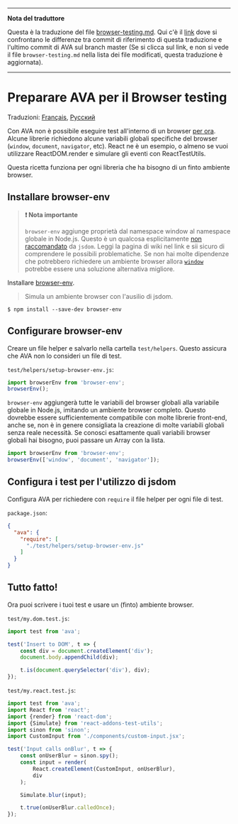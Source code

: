 ___
**Nota del traduttore**

Questa è la traduzione del file [browser-testing.md](https://github.com/avajs/ava/blob/master/docs/recipes/browser-testing.md). Qui c'è il [link](https://github.com/avajs/ava/compare/c09462c3e515c41da8177a3d9ba5fb0f19759653...master#diff-0730bb7c2e8f9ea2438b52e419dd86c9) dove si confrontano le differenze tra commit di riferimento di questa traduzione e l'ultimo commit di AVA sul branch master (Se si clicca sul link, e non si vede il file `browser-testing.md` nella lista dei file modificati, questa traduzione è aggiornata).
___
# Preparare AVA per il Browser testing

Traduzioni: [Français](https://github.com/avajs/ava-docs/blob/master/fr_FR/docs/recipes/browser-testing.md), [Русский](https://github.com/avajs/ava-docs/blob/master/ru_RU/docs/recipes/browser-testing.md)

Con AVA non è possibile eseguire test all'interno di un browser [per ora](https://github.com/avajs/ava/issues/24). Alcune librerie richiedono alcune variabili globali specifiche del browser (`window`, `document`, `navigator`, etc).
React ne è un esempio, o almeno se vuoi utilizzare ReactDOM.render e simulare gli eventi con ReactTestUtils.

Questa ricetta funziona per ogni libreria che ha bisogno di un finto ambiente browser.

## Installare browser-env

> **️❗️ Nota importante**
>
>`browser-env` aggiunge proprietà dal namespace window al namespace globale in Node.js. Questo è un qualcosa esplicitamente [non raccomandato](https://github.com/tmpvar/jsdom/wiki/Don't-stuff-jsdom-globals-onto-the-Node-global) da `jsdom`. Leggi la pagina di wiki nel link e sii sicuro di comprendere le possibili problematiche. Se non hai molte dipendenze che potrebbero richiedere un ambiente browser allora [`window`](https://github.com/lukechilds/window#universal-testing-pattern) potrebbe essere una soluzione alternativa migliore.

Installare [browser-env](https://github.com/lukechilds/browser-env).

> Simula un ambiente browser con l'ausilio di jsdom.

```
$ npm install --save-dev browser-env
```

## Configurare browser-env

Creare un file helper e salvarlo nella cartella `test/helpers`. Questo assicura che AVA non lo consideri un file di test.

`test/helpers/setup-browser-env.js`:

```js
import browserEnv from 'browser-env';
browserEnv();
```

`browser-env` aggiungerà tutte le variabili del browser globali alla variabile globale in Node.js, imitando un ambiente browser completo. Questo dovrebbe essere sufficientemente compatibile con molte librerie front-end, anche se, non è in genere consigliata la creazione di molte variabili globali senza reale necessità. Se conosci esattamente quali variabili browser globali hai bisogno, puoi passare un Array con la lista.

```js
import browserEnv from 'browser-env';
browserEnv(['window', 'document', 'navigator']);
```

## Configura i test per l'utilizzo di jsdom

Configura AVA per richiedere con `require` il file helper per ogni file di test.

`package.json`:

```json
{
  "ava": {
    "require": [
      "./test/helpers/setup-browser-env.js"
    ]
  }
}
```

## Tutto fatto!

Ora puoi scrivere i tuoi test e usare un (finto) ambiente browser.

`test/my.dom.test.js`:

```js
import test from 'ava';

test('Insert to DOM', t => {
	const div = document.createElement('div');
	document.body.appendChild(div);

	t.is(document.querySelector('div'), div);
});
```


`test/my.react.test.js`:

```js
import test from 'ava';
import React from 'react';
import {render} from 'react-dom';
import {Simulate} from 'react-addons-test-utils';
import sinon from 'sinon';
import CustomInput from './components/custom-input.jsx';

test('Input calls onBlur', t => {
	const onUserBlur = sinon.spy();
	const input = render(
		React.createElement(CustomInput, onUserBlur),
		div
	);

	Simulate.blur(input);

	t.true(onUserBlur.calledOnce);
});
```
